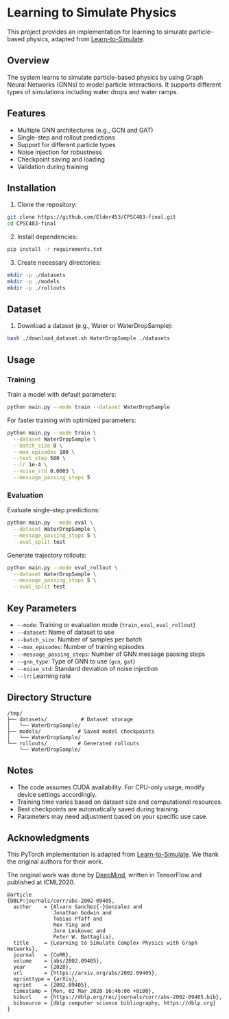 # Learning to Simulate Physics

This project provides an implementation for learning to simulate particle-based physics, adapted from [Learn-to-Simulate](https://github.com/Emiyalzn/Learn-to-Simulate/tree/main).

## Overview

The system learns to simulate particle-based physics by using Graph Neural Networks (GNNs) to model particle interactions. It supports different types of simulations including water drops and water ramps.

## Features

- Multiple GNN architectures (e.g., GCN and GAT)
- Single-step and rollout predictions
- Support for different particle types
- Noise injection for robustness
- Checkpoint saving and loading
- Validation during training

## Installation

1. Clone the repository:
```bash
git clone https://github.com/Elder453/CPSC483-final.git
cd CPSC483-final
```

2. Install dependencies:
```bash
pip install -r requirements.txt
```

3. Create necessary directories:
```bash
mkdir -p ./datasets
mkdir -p ./models
mkdir -p ./rollouts
```

## Dataset

1. Download a dataset (e.g., Water or WaterDropSample):
```bash
bash ./download_dataset.sh WaterDropSample ./datasets
```

## Usage

### Training

Train a model with default parameters:
```bash
python main.py --mode train --dataset WaterDropSample
```

For faster training with optimized parameters:
```bash
python main.py --mode train \
  --dataset WaterDropSample \
  --batch_size 8 \
  --max_episodes 100 \
  --test_step 500 \
  --lr 1e-4 \
  --noise_std 0.0003 \
  --message_passing_steps 5
```

### Evaluation

Evaluate single-step predictions:
```bash
python main.py --mode eval \
  --dataset WaterDropSample \
  --message_passing_steps 5 \
  --eval_split test
```

Generate trajectory rollouts:
```bash
python main.py --mode eval_rollout \
  --dataset WaterDropSample \
  --message_passing_steps 5 \
  --eval_split test
```

## Key Parameters

- `--mode`: Training or evaluation mode (`train`, `eval`, `eval_rollout`)
- `--dataset`: Name of dataset to use
- `--batch_size`: Number of samples per batch
- `--max_episodes`: Number of training episodes
- `--message_passing_steps`: Number of GNN message passing steps
- `--gnn_type`: Type of GNN to use (`gcn`, `gat`)
- `--noise_std`: Standard deviation of noise injection
- `--lr`: Learning rate

## Directory Structure

```
/tmp/
├── datasets/           # Dataset storage
│   └── WaterDropSample/
├── models/            # Saved model checkpoints
│   └── WaterDropSample/
└── rollouts/          # Generated rollouts
    └── WaterDropSample/
```

## Notes

- The code assumes CUDA availability. For CPU-only usage, modify device settings accordingly.
- Training time varies based on dataset size and computational resources.
- Best checkpoints are automatically saved during training.
- Parameters may need adjustment based on your specific use case.

## Acknowledgments

This PyTorch implementation is adapted from [Learn-to-Simulate](https://github.com/Emiyalzn/Learn-to-Simulate/tree/main). We thank the original authors for their work.

The original work was done by [DeepMind](https://github.com/deepmind/deepmind-research), written in TensorFlow and published at ICML2020.

```shell
@article
{DBLP:journals/corr/abs-2002-09405,
  author    = {Alvaro Sanchez{-}Gonzalez and
               Jonathan Godwin and
               Tobias Pfaff and
               Rex Ying and
               Jure Leskovec and
               Peter W. Battaglia},
  title     = {Learning to Simulate Complex Physics with Graph Networks},
  journal   = {CoRR},
  volume    = {abs/2002.09405},
  year      = {2020},
  url       = {https://arxiv.org/abs/2002.09405},
  eprinttype = {arXiv},
  eprint    = {2002.09405},
  timestamp = {Mon, 02 Mar 2020 16:46:06 +0100},
  biburl    = {https://dblp.org/rec/journals/corr/abs-2002-09405.bib},
  bibsource = {dblp computer science bibliography, https://dblp.org}
}
```

